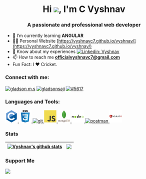 <h1 align="center">Hi <img src="https://raw.githubusercontent.com/MartinHeinz/MartinHeinz/master/wave.gif"
        width="30px">, I'm C Vyshnav</h1>
<h3 align="center">A passionate and professional web developer </h3>

<!-- <p align="left"> <img
        src="https://komarev.com/ghpvc/?username=clevinwilson&label=Profile%20views&color=0e75b6&style=flat"
        alt="clevinwilson" /> </p> -->

- 🌱 I’m currently learning **ANGULAR**
- 👨‍💻 Personal Website [https://vyshnavc7.github.io/vyshnav/](https://vyshnavc7.github.io/vyshnav/)
- 📄 Know about my experiences [![Linkedin:
Vyshnav](https://img.shields.io/badge/-Vyshnav-blue?style=flat-square&logo=Linkedin&logoColor=white&link=https://www.linkedin.com/in/imthepk/)](https://www.linkedin.com/in/c-vyshnav-6637231bb/)
- 📫 How to reach me **officialvyshnavc7@gmail.com**
- Fun Fact: I ❤️ Cricket.



<h3 align="left">Connect with me:</h3>
<p align="left">
    <a href="https://www.linkedin.com/in/c-vyshnav-6637231bb/" target="blank"><img align="center"
            src="https://raw.githubusercontent.com/rahuldkjain/github-profile-readme-generator/master/src/images/icons/Social/linked-in-alt.svg"
            alt="gladson m.s" height="30" width="40" /></a>
    <!-- <a href="https://www.facebook.com/clevin.wilson/" target="blank"><img align="center"
            src="https://raw.githubusercontent.com/rahuldkjain/github-profile-readme-generator/master/src/images/icons/Social/facebook.svg"
            alt="gladson saji" height="30" width="40" /></a> -->
    <a href="https://www.instagram.com/thatphenomenal_7_/" target="blank"><img align="center"
            src="https://raw.githubusercontent.com/rahuldkjain/github-profile-readme-generator/master/src/images/icons/Social/instagram.svg"
            alt="gladsonsaji" height="30" width="40" /></a>
    <!-- <a href="https://www.youtube.com/channel/UCTKrVbzpjlhHIUlbQiz-3cQ/featured" target="blank"><img align="center"
            src="https://raw.githubusercontent.com/rahuldkjain/github-profile-readme-generator/master/src/images/icons/Social/youtube.svg"
            alt="gladson ms" height="30" width="40" /></a> -->
    <a href="https://github.com/Vyshnavc7/Vyshnavc7" target="blank"><img align="center"
            src="https://raw.githubusercontent.com/rahuldkjain/github-profile-readme-generator/master/src/images/icons/Social/discord.svg"
            alt="#5617" height="30" width="40" /></a>
</p>

<h3 align="left">Languages and Tools:</h3>
<p align="left"> <a href="https://www.cprogramming.com/" target="_blank"> <img
            src="https://raw.githubusercontent.com/devicons/devicon/master/icons/c/c-original.svg" alt="c" width="40"
            height="40" /> </a> 
            <a href="https://www.w3schools.com/css/" target="_blank"> <img
            src="https://raw.githubusercontent.com/devicons/devicon/master/icons/css3/css3-original-wordmark.svg"
            alt="css3" width="40" height="40" /> </a>  
            <a href="https://git-scm.com/" target="_blank"> <img
            src="https://www.vectorlogo.zone/logos/git-scm/git-scm-icon.svg" alt="git" width="40" height="40" /> </a> 
            <a href="https://developer.mozilla.org/en-US/docs/Web/JavaScript"
            target="_blank"> <img
            src="https://raw.githubusercontent.com/devicons/devicon/master/icons/javascript/javascript-original.svg"
            alt="javascript" width="40" height="40" /> </a> 
            <a href="https://www.mongodb.com/" target="_blank"> <img
            src="https://raw.githubusercontent.com/devicons/devicon/master/icons/mongodb/mongodb-original-wordmark.svg"
            alt="mongodb" width="40" height="40" /> </a> 
            <a href="https://nodejs.org" target="_blank"> <img
            src="https://raw.githubusercontent.com/devicons/devicon/master/icons/nodejs/nodejs-original-wordmark.svg"
            alt="nodejs" width="40" height="40" /> </a> 
            <a href="https://postman.com" target="_blank"> <img
            src="https://www.vectorlogo.zone/logos/getpostman/getpostman-icon.svg" alt="postman" width="40"
            height="40" /> </a> 
            <a href="https://reactjs.org/" target="_blank"> <img
            src="https://raw.githubusercontent.com/devicons/devicon/master/icons/angularjs/angularjs-original-wordmark.svg"
            alt="react" width="40" height="40" /> </a> </p>







### Stats


| <a href="https://github.com/vyshnavc7"><img align="center" src="https://github-readme-stats.vercel.app/api?username=Vyshnavc7&count_private=true&show_icons=true&theme=midnight-purple&hide_border=true"  alt="Vyshnav's github stats" /></a>|<a href="https://github.com/vyshnavc7"><img align="center"  src="https://github-readme-stats.vercel.app/api/top-langs/?username=Vyshnavc7&layout=compact&theme=midnight-purple&hide_border=True" /></a> |
| ------------- | ------------- |



### Support Me

<a href="https://www.buymeacoffee.com/clevin"><img src="https://cdn.buymeacoffee.com/buttons/v2/default-yellow.png" width="200" /></a>


